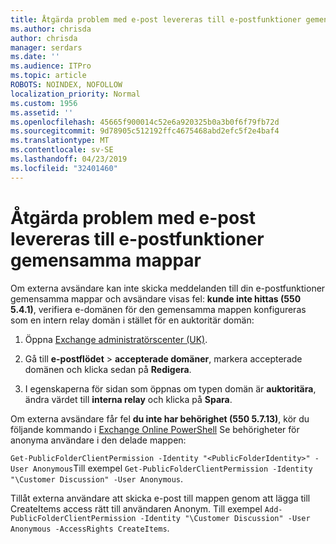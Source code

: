 ```yaml
---
title: Åtgärda problem med e-post levereras till e-postfunktioner gemensamma mappar
ms.author: chrisda
author: chrisda
manager: serdars
ms.date: ''
ms.audience: ITPro
ms.topic: article
ROBOTS: NOINDEX, NOFOLLOW
localization_priority: Normal
ms.custom: 1956
ms.assetid: ''
ms.openlocfilehash: 45665f900014c52e6a920325b0a3b0f6f79fb72d
ms.sourcegitcommit: 9d78905c512192ffc4675468abd2efc5f2e4baf4
ms.translationtype: MT
ms.contentlocale: sv-SE
ms.lasthandoff: 04/23/2019
ms.locfileid: "32401460"
---
```

# <a name="fix-email-delivery-issues-to-mail-enabled-public-folders"></a>Åtgärda problem med e-post levereras till e-postfunktioner gemensamma mappar

Om externa avsändare kan inte skicka meddelanden till din e-postfunktioner gemensamma mappar och avsändare visas fel: **kunde inte hittas (550 5.4.1)**, verifiera e-domänen för den gemensamma mappen konfigureras som en intern relay domän i stället för en auktoritär domän:

1. Öppna [Exchange administratörscenter (UK)](https://docs.microsoft.com/Exchange/exchange-admin-center).

2. Gå till **e-postflödet** \> **accepterade domäner**, markera accepterade domänen och klicka sedan på **Redigera**.

3. I egenskaperna för sidan som öppnas om typen domän är **auktoritära**, ändra värdet till **interna relay** och klicka på **Spara**.

Om externa avsändare får fel **du inte har behörighet (550 5.7.13)**, kör du följande kommando i [Exchange Online PowerShell](https://docs.microsoft.com/powershell/exchange/exchange-online/connect-to-exchange-online-powershell/connect-to-exchange-online-powershell) Se behörigheter för anonyma användare i den delade mappen:

`Get-PublicFolderClientPermission -Identity "<PublicFolderIdentity>" -User Anonymous`Till exempel `Get-PublicFolderClientPermission -Identity "\Customer Discussion" -User Anonymous`.

Tillåt externa användare att skicka e-post till mappen genom att lägga till CreateItems access rätt till användaren Anonym. Till exempel `Add-PublicFolderClientPermission -Identity "\Customer Discussion" -User Anonymous -AccessRights CreateItems`.
